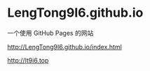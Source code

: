 # LengTong9I6.github.io
一个使用 GitHub Pages 的网站

http://LengTong9I6.github.io/index.html

http://lt9i6.top
